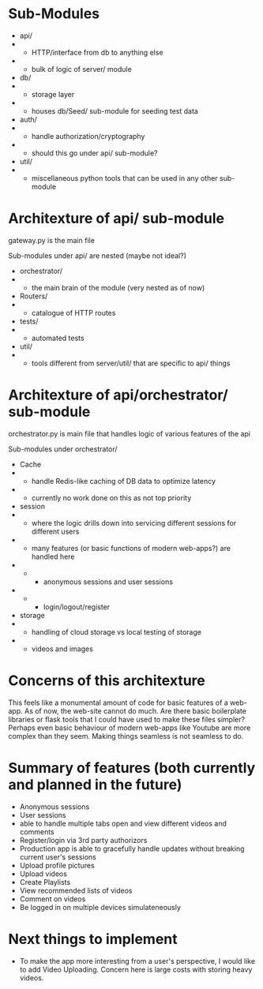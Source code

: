 # Sub-Modules
- api/
- - HTTP/interface from db to anything else
- - bulk of logic of server/ module
- db/
- - storage layer
- - houses db/Seed/ sub-module for seeding test data
- auth/
- - handle authorization/cryptography
- - should this go under api/ sub-module?
- util/
- - miscellaneous python tools that can be used in any other sub-module

# Architexture of api/ sub-module
gateway.py is the main file

Sub-modules under api/ are nested (maybe not ideal?)
- orchestrator/
- - the main brain of the module (very nested as of now)
- Routers/
- - catalogue of HTTP routes
- tests/
- - automated tests
- util/
- - tools different from server/util/ that are specific to api/ things

# Architexture of api/orchestrator/ sub-module
orchestrator.py is main file that handles logic of various features of the api

Sub-modules under orchestrator/
- Cache
- - handle Redis-like caching of DB data to optimize latency
- - currently no work done on this as not top priority 
- session
- - where the logic drills down into servicing different sessions for different users
- - many features (or basic functions of modern web-apps?) are handled here
- - - anonymous sessions and user sessions
- - - login/logout/register
- storage
- - handling of cloud storage vs local testing of storage
- - videos and images

# Concerns of this architexture
This feels like a monumental amount of code for basic features of a web-app. As of now, the web-site cannot do much.
Are there basic boilerplate libraries or flask tools that I could have used to make these files simpler?
Perhaps even basic behaviour of modern web-apps like Youtube are more complex than they seem. Making things seamless
is not seamless to do.

# Summary of features (both currently and planned in the future)
- Anonymous sessions
- User sessions
- able to handle multiple tabs open and view different videos and comments
- Register/login via 3rd party authorizors
- Production app is able to gracefully handle updates without breaking current user's sessions
- Upload profile pictures
- Upload videos
- Create Playlists
- View recommended lists of videos
- Comment on videos
- Be logged in on multiple devices simulateneously

# Next things to implement
- To make the app more interesting from a user's perspective, I would like to add Video Uploading. Concern here is large costs with storing heavy videos.